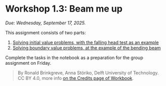 # Workshop 1.3: Beam me up

*Due: Wednesday, September 17, 2025.*

This assignment consists of two parts:

1. [Solving initial value problems, with the falling head test as an example](./1-solving-initial-value-problems.ipynb)
2. [Solving boundary value problems, at the example of the bending beam](./2-solving-boundary-value-problems.ipynb)

Complete the tasks in the notebook as a preparation for the group assignment on Friday.

> By Ronald Brinkgreve, Anna Störiko, Delft University of Technology. CC BY 4.0, more info [on the Credits page of Workbook](https://mude.citg.tudelft.nl/workbook-2025/credits.html).
